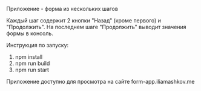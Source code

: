 Приложение - форма из нескольких шагов

Каждый шаг содержит 2 кнопки "Назад" (кроме первого) и "Продолжить".
На последнем шаге "Продолжить" выводит значения формы в консоль. 

Инструкция по запуску:

1. npm install
2. npm run build
3. npm run start

Приложение доступно для просмотра на сайте form-app.iliamashkov.me